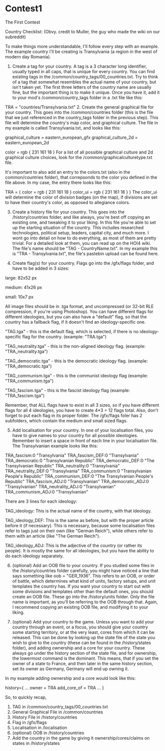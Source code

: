 # Contest1
The First Contest

Country Checklist: (Obvy. credit to Muller, the guy who made the wiki on our subreddit)

To make things more understandable, I'll follow every step with an example. The example country I'll be creating is Transylvania (a region in the west of modern day Romania).

1. Create a tag for your country. A tag is a 3 character long identifier, usually typed in all caps, that is unique for every country. You can find existing tags in the /common/country_tags/00_countries.txt. Try to think of a tag that somewhat resembles the actual name of your country, but isn't taken yet. The first three letters of the country name are usually fine, but the important thing is to make it unique. Once you have it, add it to your mod's /common/country_tags folder in a .txt file like this:

TRA = "countries/Transylvania.txt"
2. Create the general graphical file for your country. This goes into the /common/countries folder (this is the file that we just referenced in the country_tags folder in the previous step). This file will determine the country's map color, and graphical culture. The file in my example is called Transylvania.txt, and looks like this:

graphical_culture = eastern_european_gfx
graphical_culture_2d = eastern_european_2d

color = rgb { 231 161 18 }
For a list of all possible graphical culture and 2d graphical culture choices, look for the /common/graphicalculturetype.txt file.

It's important to also add an entry to the colors.txt (also in the common/countries folder), that correpsonds to the color you defined in the file above. In my case, the entry there looks like this:

TRA = {
    color = rgb { 231 161 18 }
    color_ui = rgb { 231 161 18 }
}
The color_ui will determine the color of division badges (on the map), if divisions are set to have their country's color, as opposed to allegiance colors.

3. Create a history file for your country. This goes into the /history/countries folder, and like always, you're best off copying an existing one, and tweaking it to your liking. In this file you're able to set up the starting situation of the country. This includes researched technologies, political setup, leaders, capital city, and much more. I wont go into detail on how to do everything, as most of them are pretty trivial. For a detailed look at them, you can read up on the HOI4 wiki. The file's name should be "TAG - CountryName.txt". In my example this is "TRA - Transylvania.txt", the file's pastebin upload can be found here.

4. Create flag(s) for your country. Flags go into the /gfx/flags folder, and have to be added in 3 sizes:

large: 82x52 px

medium: 41x26 px

small: 10x7 px

All image files should be in .tga format, and uncompressed (or 32-bit RLE compression, if you're using Photoshop). You can have different flags for different ideologies, but you can also have a "default" flag, so that the country has a fallback flag, if it doesn't find an ideology-specific one.

"TAG.tga" - this is the default flag, which is selected, if there is no ideology-specific flag for the country. (example: "TRA.tga")

"TAG_neutrality.tga" - this is the non-aligned ideology flag. (example: "TRA_neutrality.tga")

"TAG_democratic.tga" - this is the democratic ideology flag. (example: "TRA_democratic.tga")

"TAG_communism.tga" - this is the communist ideology flag (example: "TRA_communism.tga")

"TAG_fascism.tga" - this is the fascist ideology flag (example: "TRA_fascism.tga")

Remember, that ALL flags have to exist in all 3 sizes, so if you have different flags for all 4 ideologies, you have to create 4*3 = 12 flags total. Also, don't forget to put each flag in its proper folder. The /gfx/flags foler has 2 subfolders, which contain the medium and small sized flags.

5. Add localisation for your country. In one of your localisation files, you have to give names to your country for all possible ideologies. Remember to insert a space in front of each line in your localisation file. The Transylvanian example looks like this:

 TRA_fascism:0 "Transylvania"
 TRA_fascism_DEF:0 "Transylvania"
 TRA_democratic:0 "Transylvanian Republic"
 TRA_democratic_DEF:0 "The Transylvanian Republic"
 TRA_neutrality:0 "Transylvania"
 TRA_neutrality_DEF:0 "Transylvania"
 TRA_communism:0 "Transylvanian People's Republic"
 TRA_communism_DEF:0 "The Transylvanian People's Republic"
 TRA_fascism_ADJ:0 "Transylvanian"
 TRA_democratic_ADJ:0 "Transylvanian" 
 TRA_neutrality_ADJ:0 "Transylvanian"
 TRA_communism_ADJ:0 "Transylvanian"
 
There are 3 lines for each ideology:

TAG_ideology: This is the actual name of the country, with that ideology.

TAG_ideology_DEF: This is the same as before, but with the proper article before it (if necessary). This is necessary, because some localisation files refer to tags just on their own (like "German Reich"), while others refer to them with an article (like "The German Reich").

TAG_ideology_ADJ: This is the adjective of the country (or rather its people). It is mostly the same for all ideologies, but you have the ability to do each ideology separately.

6. (optional) Add an OOB file to your country. If you studied some files in the /history/countries folder carefully, you might have noticed a line that says something like oob = "GER_1936". This refers to an OOB, or order of battle, which determines what kind of units, factory setups, and unit templates the country has. If you want your country to start out with some divisions and templates other than the default ones, you should create an OOB file. These go into the /history/units folder. Only the file name is important, as you'll be referring to the OOB through that. Again, I recommend copying an existing OOB file, and modifying it to your liking.

7. (optional) Add your country to the game. Unless you want to add your country through an event, or a focus, you should give your country some starting territory, or at the very least, cores from which it can be released. This can be done by looking up the state file of the state you wish to give to the country (these can be found in the /history/states folder), and adding ownership and a core for your country. These always go under the history section of the state file, and for ownership, the lowermost command is the dominant. This means, that if you set the owner of a state to France, and then later in the same history section, set its owner as Germany, Germany will end up owning it.

In my example adding ownership and a core would look like this:

history={
    ...
    owner = TRA
    add_core_of = TRA
    ...
}


So, to quickly recap,

1. TAG in /common/country_tags/00_countries.txt
2. General Graphical File in  /common/countries
3. History File in /history/countries
4. Flag in /gfx/flags
5. Localisation in /localisation
6. (optional) OOB in /history/countries
7. Add the country in the game by giving it ownership/cores/claims on states in /history/states
